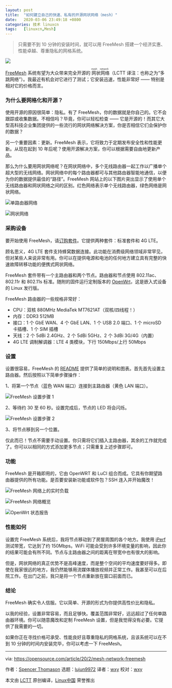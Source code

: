 ```yaml
---
layout: post
title:	"如何建立自己的快速、私有的开源网状网络（mesh）"
date:	2020-03-06 23:49:18 +0800 
categories:	技术 linuxcn 
tags:	[linuxcn,Mesh]
---
```




> 
> 只需要不到 10 分钟的安装时间，就可以用 FreeMesh 搭建一个经济实惠、性能卓越、尊重隐私的网格系统。
> 
> 
> 


![](/Asserts/Images/album/202003/06/234848jaga52a0wx05w0f0.jpg)


[FreeMesh](https://freemeshwireless.com/) 系统有望为大众带来完全开源的<ruby> 网状网络 <rt>  mesh network </rt></ruby>（LCTT 译注：也称之为“多跳网络”）。我最近有机会对它进行了测试；它安装迅速，性能非常好 —— 特别是相对它的价格而言。


### 为什么要网格化和开源？


使用开源的原因很简单：隐私。有了 FreeMesh，你的数据就是你自己的。它不会跟踪或收集数据。不相信吗？毕竟，你可以轻松检查 —— 它是开源的！而其它大型高科技企业集团提供的一些流行的网状网络解决方案，你是否相信它们会保护你的数据？


另一个重要因素：更新。FreeMesh 表示，它将致力于定期发布安全性和性能更新。从现在起到 10 年后呢？使用开源解决方案，你可以根据需要自由地更新产品。


那么为什么要用网状网络呢？在网状网络中，多个无线路由器一起工作以广播单个超大型的无线网络。网状网络中的每个路由器都可与其他路由器智能地通信，以便为你的数据提供最佳的“路径”。FreeMesh 网站上的以下图片突出显示了使用单个无线路由器和网状网络之间的区别。红色网络表示单个无线路由器，绿色网络是网状网络。


![单路由器网络](/Asserts/Images/album/202003/06/234953scgbizur39zyiady.png "Single-router network")


![网状网络](/Asserts/Images/album/202003/06/235052att0nnzf8fpkktf8.png "Mesh network")


### 采购设备


要开始使用 FreeMesh，请[订购套件](https://freemeshwireless.com/#pricing)。它提供两种套件：标准套件和 4G LTE。


顾名思义，4G LTE 套件支持蜂窝数据连接。此功能在消费级网络领域非常罕见，但对某些人来说非常有用。你可以在提供电源和电池的任何地方建立具有完整的快速故障转移功能的便携式网状网络。


FreeMesh 套件带有一个主路由器和两个节点。路由器和节点使用 802.11ac、802.11r 和 802.11s 标准。随附的固件运行定制版本的 [OpenWrt](https://openwrt.org/)，这是嵌入式设备的 Linux 发行版。


FreeMesh 路由器的一些规格非常好：


* CPU：双核 880MHz MediaTek MT7621AT（双核/四线程！）
* 内存：DDR3 512MB
* 接口：1 个 GbE WAN、4 个 GbE LAN、1 个 USB 2.0 端口、1 个 microSD 卡插槽、1 个 SIM 插槽
* 天线：2 个 5dBi 2.4GHz、2 个 5dBi 5GHz、2 个 3dBi 3G/4G（内置）
* 4G LTE 调制解调器：LTE 4 类模块，下行 150Mbps/上行 50Mbps


### 设置


设置很容易，FreeMesh 的 [README](https://gitlab.com/slthomason/freemesh/-/blob/master/README.md) 提供了简单的说明和图表。首先首先设置主路由器。然后按照以下简单步骤操作：


1、将第一个节点（蓝色 WAN 端口）连接到主路由器（黄色 LAN 端口）。


![FreeMesh 设置步骤 1](/Asserts/Images/album/202003/06/235133b7raymd2xy4aai1m.png "FreeMesh setup step 1")


2、等待约 30 至 60 秒。设置完成后，节点的 LED 将会闪烁。


![FreeMesh 设置步骤 2](/Asserts/Images/album/202003/06/235147l93frn569eyimeqq.png "FreeMesh setup step 2")


3、将节点移到另一个位置。


仅此而已！节点不需要手动设置。你只需将它们插入主路由器，其余的工作就完成了。你可以以相同的方式添加更多节点；只需重复上述步骤即可。


### 功能


FreeMesh 是开箱即用的，它由 OpenWRT 和 LuCI 组合而成。它具有你期望路由器提供的所有功能。是否要安装新功能或软件包？SSH 连入并开始魔改！


![FreeMesh 网络上的实时负载](/Asserts/Images/album/202003/06/235151rzmso7o59sqbzk4k.png "Real-time load on FreeMesh network")


![FreeMesh 网络概览](/Asserts/Images/album/202003/06/235201wwszjo68pk48uzgo.png "Overview of FreeMesh network")


![OpenWrt 状态报告](/Asserts/Images/album/202003/06/235210eg168mrr82pit7ls.png "OpenWrt status report")


### 性能如何


设置完 FreeMesh 系统后，我将节点移动到了房屋周围的各个地方。我使用 [iPerf](https://opensource.com/article/20/1/internet-speed-tests) 测试带宽，它达到了约 150Mbps。WiFi 可能会受到许多环境变量的影响，因此你的结果可能会有所不同。节点与主路由器之间的距离在带宽中也有很大的影响。


但是，网状网络的真正优势不是高峰速度，而是整个空间的平均速度要好得多。即使在我家很远的地方，我仍然能够用流媒体播放视频并正常工作。我甚至可以在后院工作。在出门之前，我只是将一个节点重新放在窗口前面而已。


### 结论


FreeMesh 确实令人信服。它以简单、开源的形式为你提供高性价比和隐私。


以我的经验，设置非常容易，而且足够快。覆盖范围非常好，远远超过了任何单路由器环境。你可以随意魔改和定制 FreeMesh 设置，但是我觉得没有必要。它提供了我需要的一切。


如果你正在寻找价格可承受、性能良好且尊重隐私的网格系统，且该系统可以在不到 10 分钟的时间内安装完毕，你可以考虑一下 FreeMesh。




---


via: <https://opensource.com/article/20/2/mesh-network-freemesh>


作者：[Spencer Thomason](https://opensource.com/users/spencerthomason) 选题：[lujun9972](https://github.com/lujun9972) 译者：[wxy](https://github.com/wxy) 校对：[wxy](https://github.com/wxy)


本文由 [LCTT](https://github.com/LCTT/TranslateProject) 原创编译，[Linux中国](https://linux.cn/) 荣誉推出
